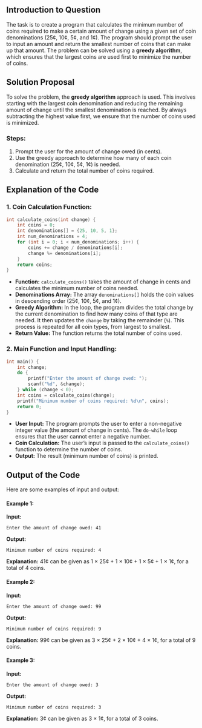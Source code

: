 ## Introduction to Question

The task is to create a program that calculates the minimum number of coins required to make a certain amount of change using a given set of coin denominations (25¢, 10¢, 5¢, and 1¢). The program should prompt the user to input an amount and return the smallest number of coins that can make up that amount. The problem can be solved using a **greedy algorithm**, which ensures that the largest coins are used first to minimize the number of coins.

## Solution Proposal

To solve the problem, the **greedy algorithm** approach is used. This involves starting with the largest coin denomination and reducing the remaining amount of change until the smallest denomination is reached. By always subtracting the highest value first, we ensure that the number of coins used is minimized.

### Steps:
1. Prompt the user for the amount of change owed (in cents).
2. Use the greedy approach to determine how many of each coin denomination (25¢, 10¢, 5¢, 1¢) is needed.
3. Calculate and return the total number of coins required.

## Explanation of the Code

### 1. **Coin Calculation Function:**

```c
int calculate_coins(int change) {
    int coins = 0;
    int denominations[] = {25, 10, 5, 1};
    int num_denominations = 4;
    for (int i = 0; i < num_denominations; i++) {
        coins += change / denominations[i];
        change %= denominations[i];
    }
    return coins;
}
```
- **Function:** `calculate_coins()` takes the amount of change in cents and calculates the minimum number of coins needed.
- **Denominations Array:** The array `denominations[]` holds the coin values in descending order (25¢, 10¢, 5¢, and 1¢).
- **Greedy Algorithm:** In the loop, the program divides the total change by the current denomination to find how many coins of that type are needed. It then updates the `change` by taking the remainder (`%`). This process is repeated for all coin types, from largest to smallest.
- **Return Value:** The function returns the total number of coins used.

### 2. **Main Function and Input Handling:**

```c
int main() {
    int change;
    do {
        printf("Enter the amount of change owed: ");
        scanf("%d", &change);
    } while (change < 0);
    int coins = calculate_coins(change);
    printf("Minimum number of coins required: %d\n", coins);
    return 0;
}
```
- **User Input:** The program prompts the user to enter a non-negative integer value (the amount of change in cents). The `do-while` loop ensures that the user cannot enter a negative number.
- **Coin Calculation:** The user’s input is passed to the `calculate_coins()` function to determine the number of coins.
- **Output:** The result (minimum number of coins) is printed.

## Output of the Code

Here are some examples of input and output:

#### Example 1: 
**Input:**
```
Enter the amount of change owed: 41
```
**Output:**
```
Minimum number of coins required: 4
```
**Explanation:** 41¢ can be given as 1 × 25¢ + 1 × 10¢ + 1 × 5¢ + 1 × 1¢, for a total of 4 coins.

#### Example 2: 
**Input:**
```
Enter the amount of change owed: 99
```
**Output:**
```
Minimum number of coins required: 9
```
**Explanation:** 99¢ can be given as 3 × 25¢ + 2 × 10¢ + 4 × 1¢, for a total of 9 coins.

#### Example 3: 
**Input:**
```
Enter the amount of change owed: 3
```
**Output:**
```
Minimum number of coins required: 3
```
**Explanation:** 3¢ can be given as 3 × 1¢, for a total of 3 coins.
